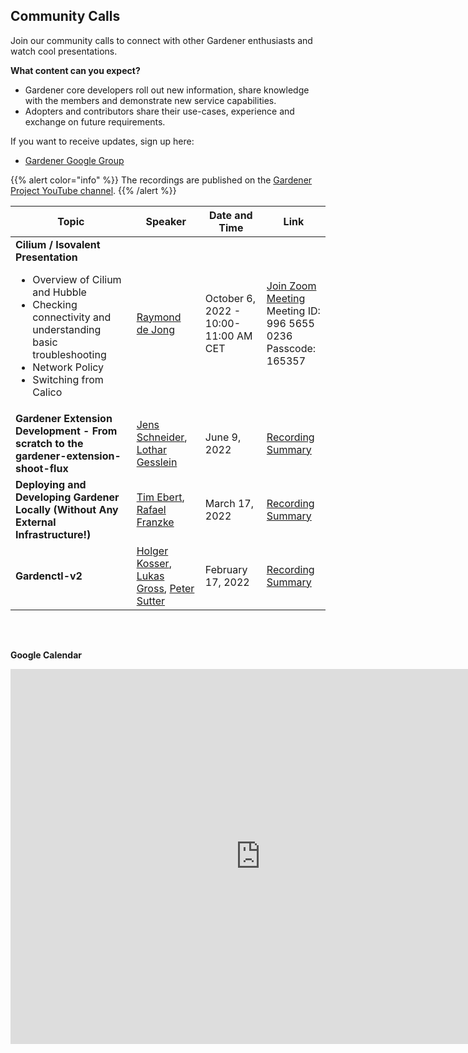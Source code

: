 ## Community Calls
Join our community calls to connect with other Gardener enthusiasts and watch cool presentations.

**What content can you expect?**
- Gardener core developers roll out new information, share knowledge with the members and demonstrate new service capabilities.
- Adopters and contributors share their use-cases, experience and exchange on future requirements.

If you want to receive updates, sign up here:
- [Gardener Google Group](https://groups.google.com/g/gardener)

{{% alert color="info" %}}
The recordings are published on the [Gardener Project YouTube channel](https://www.youtube.com/channel/UCwUhwKFREV8Su0gwAJQX7tw).
{{% /alert %}}

| Topic | Speaker | Date and Time | Link |
| ----- | ------- | ------------- | ------- |
| **Cilium / Isovalent Presentation**<br> <ul><li>Overview of Cilium and Hubble</li><li>Checking connectivity and understanding basic troubleshooting</li><li>Network Policy</li><li>Switching from Calico</li></ul>     |  [Raymond de Jong](https://github.com/raymonddejong)         |     October 6, 2022 - 10:00-11:00 AM CET                  |[Join Zoom Meeting](https://sap-se.zoom.us/j/99656550236?pwd=bHVucnhXSFRBbm5Cdm9OTnNWb3Y0dz09)<br>Meeting ID: 996 5655 0236<br>Passcode: 165357|
|**Gardener Extension Development - From scratch to the gardener-extension-shoot-flux**|[Jens Schneider](https://github.com/jensac), [Lothar Gesslein](https://github.com/gesslein)|June 9, 2022|[Recording](https://www.youtube.com/watch?v=nG2FRYL05mc&ab_channel=GardenerProject) <br> [Summary](../blog/2022-06/00/Gardener-Community-Meeting-July.md)|
|**Deploying and Developing Gardener Locally (Without Any External Infrastructure!)**|[Tim Ebert](https://github.com/timebertt), [Rafael Franzke](https://github.com/rfranzke)|March 17, 2022| [Recording](https://www.youtube.com/watch?v=nV_JI8YWwY4&ab_channel=GardenerProject) <br> [Summary](../blog/2022-03/00/Gardener-Community-Meeting-March.md)|
|**Gardenctl-v2**|[Holger Kosser](https://github.com/holgerkoser), [Lukas Gross](https://github.com/grolu), [Peter Sutter](https://github.com/petersutter)|February 17, 2022|[Recording](https://www.youtube.com/watch?v=U1VvyQiE3Jg) <br> [Summary](../blog/2022-02/00/Gardener-Community-Meeting-February.md)|

<br>

<p style="margin-top:30px"><strong>Google Calendar</strong></p>
<iframe src="https://calendar.google.com/calendar/embed?src=gardener.cloud.community%40gmail.com&ctz=Europe%2FBerlin" style="border: 0;margin-bottom:30px" width="800" height="600" frameborder="0" scrolling="no"></iframe>

